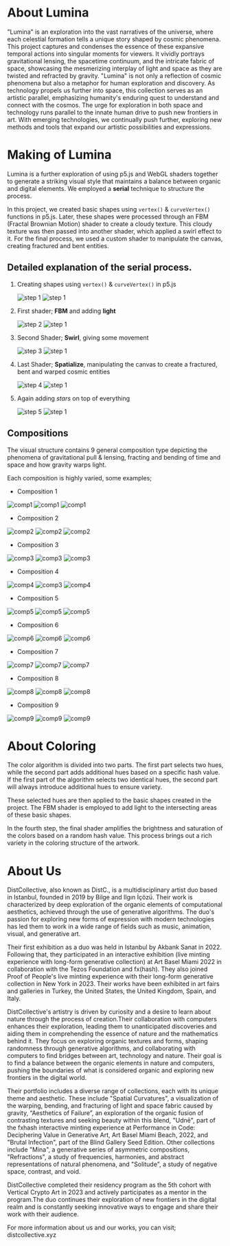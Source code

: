 # About Lumina
"Lumina" is an exploration into the vast narratives of the universe, where each celestial formation tells a unique story shaped by cosmic phenomena. This project captures and condenses the essence of these expansive temporal actions into singular moments for viewers. It vividly portrays gravitational lensing, the spacetime continuum, and the intricate fabric of space, showcasing the mesmerizing interplay of light and space as they are twisted and refracted by gravity. "Lumina" is not only a reflection of cosmic phenomena but also a metaphor for human exploration and discovery. As technology propels us further into space, this collection serves as an artistic parallel, emphasizing humanity's enduring quest to understand and connect with the cosmos. The urge for exploration in both space and technology runs parallel to the innate human drive to push new frontiers in art. With emerging technologies, we continually push further, exploring new methods and tools that expand our artistic possibilities and expressions.

# Making of Lumina

Lumina is a further exploration of using p5.js and WebGL shaders together to generate a striking visual style that maintains a balance between organic and digital elements. We employed a **serial** technique to structure the process.

In this project, we created basic shapes using `vertex()` & `curveVertex()` functions in p5.js. Later, these shapes were processed through an FBM (Fractal Brownian Motion) shader to create a cloudy texture. This cloudy texture was then passed into another shader, which applied a swirl effect to it. For the final process, we used a custom shader to manipulate the canvas, creating fractured and bent entities. 

## Detailed explanation of the **serial** process.

1. Creating shapes using `vertex()` & `curveVertex()` in p5.js

   ![step 1](assets/1_1.jpg) ![step 1](assets/2.jpg)

2. First shader; **FBM** and adding **light**

   ![step 2](assets/2_1v1.jpg) ![step 1](assets/2_2.jpg)
   
3. Second Shader; **Swirl**, giving some movement

   ![step 3](assets/3_1.jpg) ![step 1](assets/2_3.jpg)

4. Last Shader; **Spatialize**, manipulating the canvas to create a fractured, bent and warped cosmic entities

   ![step 4](assets/4_1.jpg) ![step 1](assets/2_4.jpg)

5. Again adding *stars* on top of everything

   ![step 5](assets/5_1.jpg) ![step 1](assets/2_5.jpg)

## Compositions 

The visual structure contains 9 general composition type depicting the phenomena of gravitational pull & lensing, fracting and bending of time and space and how gravity warps light.

Each composition is highly varied, some examples;

* Composition 1

![comp1](assets/comp1/comp1_1.jpg) ![comp1](assets/comp1/comp1_2.jpg) ![comp1](assets/comp1/comp1_3.jpg)

* Composition 2

![comp2](assets/comp2/comp2_1.jpg) ![comp2](assets/comp2/comp2_2.jpg) ![comp2](assets/comp2/comp2_3.jpg)

* Composition 3

![comp3](assets/comp3/comp3_1.jpg) ![comp3](assets/comp3/comp3_2.jpg) ![comp3](assets/comp3/comp3_3.jpg)

* Composition 4

![comp4](assets/comp4/comp4_1.jpg) ![comp3](assets/comp4/comp4_2.jpg) ![comp4](assets/comp4/comp4_3.jpg)

* Composition 5

![comp5](assets/comp5/comp5_1.jpg) ![comp5](assets/comp5/com5_2.jpg) ![comp5](assets/comp5/comp5_3.jpg)

* Composition 6

![comp6](assets/comp6/comp6_1.jpg) ![comp6](assets/comp6/comp6_2.jpg) ![comp6](assets/comp6/comp6_3.jpg)

* Composition 7

![comp7](assets/comp7/comp7_1.jpg) ![comp7](assets/comp7/comp7_2.jpg) ![comp7](assets/comp7/comp7_3.jpg)

* Composition 8

![comp8](assets/comp8/comp8_1.jpg) ![comp8](assets/comp8/comp8_2.jpg) ![comp8](assets/comp8/comp8_3.jpg)

* Composition 9

![comp9](assets/comp9/comp9_1.jpg) ![comp9](assets/comp9/comp9_2.jpg) ![comp9](assets/comp9/comp9_3.jpg)


# About Coloring

The color algorithm is divided into two parts. The first part selects two hues, while the second part adds additional hues based on a specific hash value. If the first part of the algorithm selects two identical hues, the second part will always introduce additional hues to ensure variety.

These selected hues are then applied to the basic shapes created in the project. The FBM shader is employed to add light to the intersecting areas of these basic shapes.

In the fourth step, the final shader amplifies the brightness and saturation of the colors based on a random hash value. This process brings out a rich variety in the coloring structure of the artwork.

# About Us
DistCollective, also known as DistC., is a multidisciplinary artist duo based in Istanbul, founded in 2019 by Bilge and Ilgın İçözü. Their work is characterized by deep exploration of the organic elements of computational aesthetics, achieved through the use of generative algorithms. The duo's passion for exploring new forms of expression with modern technologies has led them to work in a wide range of fields such as music, animation, visual, and generative art.

Their first exhibition as a duo was held in Istanbul by Akbank Sanat in 2022. Following that, they participated in an interactive exhibition (live minting experience with long-form generative collection) at Art Basel Miami 2022 in collaboration with the Tezos Foundation and fx(hash). They also joined Proof of People's live minting experience with their long-form generative collection in New York in 2023. Their works have been exhibited in art fairs and galleries in Turkey, the United States, the United Kingdom, Spain, and Italy.

DistCollective's artistry is driven by curiosity and a desire to learn about nature through the process of creation.Their collaboration with computers enhances their exploration, leading them to unanticipated discoveries and aiding them in comprehending the essence of nature and the mathematics behind it. They focus on exploring organic textures and forms, shaping randomness through generative algorithms, and collaborating with computers to find bridges between art, technology and nature. Their goal is to find a balance between the organic elements in nature and computers, pushing the boundaries of what is considered organic and exploring new frontiers in the digital world.

Their portfolio includes a diverse range of collections, each with its unique theme and aesthetic. These include "Spatial Curvatures", a visualization of the warping, bending, and fracturing of light and space fabric caused by gravity, “Aesthetics of Failure”, an exploration of the organic fusion of contrasting textures and seeking beauty within this blend, "Udnē", part of the fxhash interactive minting experience at Performance in Code: Deciphering Value in Generative Art, Art Basel Miami Beach, 2022, and "Brutal Infection", part of the Blind Gallery Seed Edition. Other collections include "Mina", a generative series of asymmetric compositions, "Refractions", a study of frequencies, harmonies, and abstract representations of natural phenomena, and "Solitude", a study of negative space, contrast, and void.

DistCollective completed their residency program as the 5th cohort with Vertical Crypto Art in 2023 and actively participates as a mentor in the program.The duo continues their exploration of new frontiers in the digital realm and is constantly seeking innovative ways to engage and share their work with their audience.

For more information about us and our works, you can visit; distcollective.xyz

